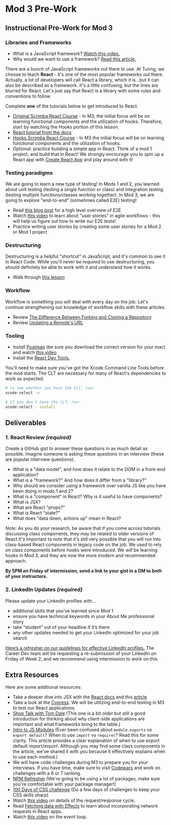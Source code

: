 # Mod 3 Pre-Work

## Instructional Pre-Work for Mod 3

### Libraries and Frameworks

* What is a JavaScript framework? [Watch this video.](https://www.youtube.com/watch?v=sXA1zpv4DhA)
* Why would we want to use a framework? [Read this article.](https://medium.com/dailyjs/the-deepest-reason-why-modern-javascript-frameworks-exist-933b86ebc445)

There are a bunch of JavaScript frameworks out there to use. At Turing, we choose to teach **React** - it's one of the most popular frameworks out there. Actually, a lot of developers will call React a library, which it is...but it can also be described as a framework. It's a little confusing, but the lines are blurred for React. Let's just say that React is a library with some rules and conventions to follow.

Complete **one** of the tutorials below to get introduced to React:
* [Original Scrimba React Course](https://scrimba.com/playlist/p7P5Hd) - In M3, the initial focus will be on learning functional components and the utilization of hooks. Therefore, start by watching the Hooks portion of this lesson.
* [React tutorial from the docs](https://react.dev/learn/tutorial-tic-tac-toe)
* [Hooks Scrimba React Course](https://scrimba.com/learn/learnreact) - In M3 the initial focus will be on learning functional components and the utilization of hooks.
* Optional: practice building a simple app in React. Think of a mod 1 project, and build that in React! We strongly encourage you to spin up a React app with [Create React App](https://create-react-app.dev/) and play around with it!


### Testing paradigms

We are going to learn a new type of testing! In Mods 1 and 2, you learned about unit testing (testing a single function or class) and integration testing (testing multiple functions/classes working together). In Mod 3, we are going to explore "end-to-end" (sometimes called E2E) testing!

* Read [this blog post](https://www.guru99.com/end-to-end-testing.html) for a high level overview of E2E
* Watch [this video](https://youtu.be/Fw98L-kcRpc) to learn about "user stories" in agile workflows - this will help us figure out how to write our E2E tests!
* Practice writing user stories by creating some user stories for a Mod 2 or Mod 1 project

### Destructuring

Destructuring is a helpful "shortcut" in JavaScript, and it's common to see it in React Code. While you'll never be *required* to use destructuring, you should definitely be able to work with it and understand how it works.

* Walk through [this lesson](https://frontend.turing.edu/lessons/module-2/intro-to-destructuring.html)

### Workflow

Workflow is something you will deal with every day on the job. Let's continue strengthening our knowledge of workflow skills with these articles.

* Review [The Difference Between Forking and Cloning a Repository](https://github.com/orgs/community/discussions/35849)
* Review [Updating a Remote's URL](https://help.github.com/en/articles/changing-a-remotes-url)

### Tooling 

* Install [Postman](https://www.postman.com/downloads/) (be sure you download the correct version for your mac) and watch [this video](https://www.youtube.com/watch?v=MRw07FQRscI)
* Install the [React Dev Tools.](https://chrome.google.com/webstore/detail/react-developer-tools/fmkadmapgofadopljbjfkapdkoienihi?hl=en)

You'll need to make sure you've got the Xcode Command Line Tools before the mod starts. The CLT are necessary for many of React's dependencies to work as expected. 

```bash
# to see whether you have the CLT, run:
xcode-select -v

# If you don't have the CLT, run:
xcode-select --install

```

## Deliverables 

### 1. React Review *(required)*

Create a GitHub gist to answer these questions in as much detail as possible. Imagine someone is asking these questions in an interview (these are popular interview questions).

* What is a "data model", and how does it relate to the DOM in a front-end application?
* What is a "framework?" And how does it differ from a "library?"
* Why should we consider using a framework over vanilla JS like you have been doing in mods 1 and 2?
* What is a "component" in React? Why is it useful to have components?
* What is JSX?
* What are React "props?"
* What is React "state?"
* What does "data down, actions up" mean in React?

_Note:_ As you do your research, be aware that if you come across tutorials discussing class components, they may be related to older versions of React.It's important to note that it's still very possible that you will run into class-based React components in legacy code on the job.
We used to rely on class components before hooks were introduced. We _will_ be learning hooks in Mod 3, and they are now the more modern and recommended approach. 

**By 5PM on Friday of intermission, send a link to your gist in a DM to _both_ of your instructors.**

### 2. LinkedIn Updates *(required)*

Please update your LinkedIn profiles with...  

* additional skills that you’ve learned since Mod 1
* ensure you have technical keywords in your About Me professional story
* take “student” out of your headline if it’s there 
* any other updates needed to get your LinkedIn optimized for your job search  

[Here’s a refresher on our guidelines for effective LinkedIn profiles.](https://careerdev.turing.edu/resources/branding_resources) The Career Dev team will be requesting a re-submission of your LinkedIn on Friday of Week 2, and we recommend using intermission to work on this.

## Extra Resources

Here are some additional resources:

- Take a deeper dive into JSX with the [React docs](https://react.dev/learn/javascript-in-jsx-with-curly-braces) and this [article](https://flaviocopes.com/jsx/)
- Take a look at the [Cypress](https://docs.cypress.io/guides/core-concepts/introduction-to-cypress). We will be utilizing end-to-end testing in M3 to test our React applications.
- [Shop Talk with Tom Dale](http://shoptalkshow.com/episodes/147-tom-dale/) (This one is a bit older but still a good introduction for thinking about why client-side applications are important and what frameworks bring to the table.)
- [Intro to JS Modules](https://tylermcginnis.com/javascript-modules-iifes-commonjs-esmodules/) (Ever been confused about `module.exports` vs `export default`? When to use `import` vs `require(`? Read this for some clarity. This article provides a clear explanation of when to use export default import/export. Although you may find some class components in the article, we've shared it with you because it effectively explains when to use each method.)
- We will have code challenges during M3 to prepare you for your interviews. If you have time, make sure to visit [Codewars](https://www.codewars.com/) and work on challenges with a 6 or 7 ranking.
- [NPM Refresher](https://ui.dev/npm/) (We're going to be using a lot of packages, make sure you're comfortable with your package manager!)
- [100 Days of CSS challenge](https://100dayscss.com/) (Do a few days of challenges to keep your CSS skills sharp)
- Watch [this video](https://www.youtube.com/watch?v=eesqK59rhGA) on details of the request/response cycle.
- Read [Fetching data with Effects](https://react.dev/reference/react/useEffect#fetching-data-with-effects) to learn about incorporating network requests in React apps.
- Watch [this video](https://www.youtube.com/watch?v=8aGhZQkoFbQ) on the event loop.
